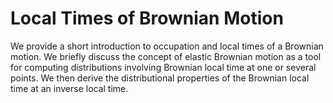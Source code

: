 # Local Times of Brownian Motion

We provide a short introduction to occupation and local times of a Brownian motion. We briefly discuss the
concept of elastic Brownian motion as a tool for computing distributions involving Brownian local time at 
one or several points. We then derive the distributional properties of the Brownian local time at an inverse
local time.
